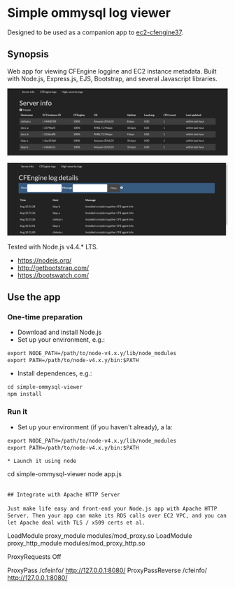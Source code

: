 # Simple ommysql log viewer

Designed to be used as a companion app to [ec2-cfengine37](https://github.com/ecs-hk/ec2-cfengine37#promise-logging-to-a-mysql-db-eg-aws-rds).

## Synopsis

Web app for viewing CFEngine loggine and EC2 instance metadata. Built with Node.js, Express.js, EJS, Bootstrap, and several Javascript libraries.

![Screenshot](/README.md-img/srv-info.png?raw=true)

![Screenshot](/README.md-img/cfe-logs.png?raw=true)

Tested with Node.js v4.4.* LTS.

* https://nodejs.org/
* http://getbootstrap.com/
* https://bootswatch.com/

## Use the app

### One-time preparation

* Download and install Node.js
* Set up your environment, e.g.:
```
export NODE_PATH=/path/to/node-v4.x.y/lib/node_modules
export PATH=/path/to/node-v4.x.y/bin:$PATH
```
* Install dependences, e.g.:
```
cd simple-ommysql-viewer
npm install
```

### Run it

* Set up your environment (if you haven't already), a la:
```
export NODE_PATH=/path/to/node-v4.x.y/lib/node_modules
export PATH=/path/to/node-v4.x.y/bin:$PATH
```
```
* Launch it using node
```
cd simple-ommysql-viewer
node app.js
```

## Integrate with Apache HTTP Server

Just make life easy and front-end your Node.js app with Apache HTTP Server. Then your app can make its RDS calls over EC2 VPC, and you can let Apache deal with TLS / x509 certs et al.

```
LoadModule proxy_module modules/mod_proxy.so
LoadModule proxy_http_module modules/mod_proxy_http.so

ProxyRequests Off
 
ProxyPass /cfeinfo/ http://127.0.0.1:8080/
ProxyPassReverse /cfeinfo/ http://127.0.0.1:8080/
```

